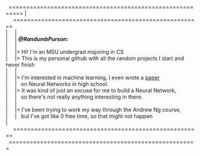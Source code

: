 

&nbsp;&nbsp;==========================================================
\|&nbsp;&nbsp;&nbsp;&nbsp;&nbsp;======================================================\
\|&nbsp;&nbsp;&nbsp;&nbsp;&nbsp;|\
\|&nbsp;&nbsp;&nbsp;&nbsp;&nbsp;| ***@RandumbPurson:***\
\|&nbsp;&nbsp;&nbsp;&nbsp;&nbsp;|\
\|&nbsp;&nbsp;&nbsp;&nbsp;&nbsp;|> Hi! I'm an MSU undergrad majoring in CS\
\|&nbsp;&nbsp;&nbsp;&nbsp;&nbsp;|> This is my personal github with all the random projects I start and never finish\
\|&nbsp;&nbsp;&nbsp;&nbsp;&nbsp;|\
\|&nbsp;&nbsp;&nbsp;&nbsp;&nbsp;|> I'm interested in machine learning, I even wrote a [paper](https://www.emerginginvestigators.org/articles/the-effect-of-varying-training-on-neural-network-weights-and-visualizations)\
\|&nbsp;&nbsp;&nbsp;&nbsp;&nbsp;|&nbsp;&nbsp;&nbsp;on Neural Networks in high school.\
\|&nbsp;&nbsp;&nbsp;&nbsp;&nbsp;|> It was kind of just an excuse for me to build a Neural Network,\
\|&nbsp;&nbsp;&nbsp;&nbsp;&nbsp;|&nbsp;&nbsp;&nbsp;so there's not really anything interesting in there.\
\|&nbsp;&nbsp;&nbsp;&nbsp;&nbsp;|\
\|&nbsp;&nbsp;&nbsp;&nbsp;&nbsp;|> I've been trying to work my way through the Andrew Ng course,\
\|&nbsp;&nbsp;&nbsp;&nbsp;&nbsp;|&nbsp;&nbsp;&nbsp;but I've got like 0 free time, so that might not happen\
\|&nbsp;&nbsp;&nbsp;&nbsp;&nbsp;======================================================\
&nbsp;&nbsp;======================================================
